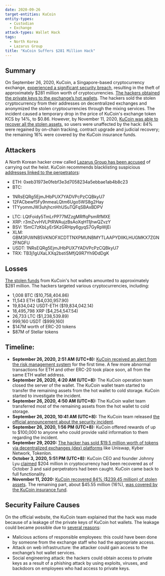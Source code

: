 ```yaml
---
date: 2020-09-26
target-entities: KuCoin
entity-types:
  - Custodian
  - Exchange
attack-types: Wallet Hack
tags:
  - North Korea
  - Lazarus Group
title: "KuCoin Suffers $281 Million Hack"
---
```


## Summary

On September 26, 2020, KuCoin, a Singapore-based cryptocurrency exchange, [experienced a significant security breach](https://www.kucoin.com/ru/news/en-kucoin-security-incident-update), resulting in the theft of approximately $281 million worth of cryptocurrencies. [The hackers obtained the private keys to the exchange’s hot wallets](https://www.coindesk.com/markets/2020/09/26/over-280m-drained-in-kucoin-crypto-exchange-hack/). The hackers sold the stolen cryptocurrency from their addresses on decentralized exchanges and anonymized the stolen cryptocurrencies through the mixing services. The incident caused a temporary drop in the price of KuCoin's exchange token KCS by 14%, to $0.86. However, by November 11, 2020, [KuCoin was able to recover all the stolen assets](https://cointelegraph.com/news/kucoin-ceo-says-insurance-covered-16-of-losses-from-285m-hack-in-2020), so users were unaffected by the hack: 84% were regained by on-chain tracking, contract upgrade and judicial recovery; the remaining 16% were covered by the KuCoin insurance funds.

## Attackers

A North Korean hacker crew called [Lazarus Group has been accused](https://www.forbes.com/sites/thomasbrewster/2021/02/09/north-korean-hackers-accused-of-biggest-cryptocurrency-theft-of-2020-their-heists-are-now-worth-175-billion/?sh=754242db5b0b) of carrying out the heist. KuCoin recommends blacklisting suspicious [addresses linked to the perpetrators](https://www.kucoin.com/ru/news/en-the-latest-updates-about-the-kucoin-security-incident):

- ETH: 0xeb31973e0febf3e3d7058234a5ebbae1ab4b8c23
- BTC:

* 1NRsEQRg5EjmJHbPUX7YADVPcPzCQBkyU7
* 12FACbewf5Fy9nmeaLQtm6Ugo5WS8g2Hay
* 1TYyommJW3uhjhcnHhUSuTQFqSBAxBDPV

- LTC: LQtFoidy5TmLrPP77MZzgMRffqPsmRfMXE
- XRP: r3mZvvHVLPtRWAujzBsAoXqH11jhwQZvzY
- BSV: 15mC7zKbLyErSKzGRHpy6gyqS7GyRpWjEi
- XLM: GBM3PJWNB5VKNOFXCDTTNXPMUNBMYTLAAPYDIIKLHUGMKX7ZGN2FNGFU
- USDT: 1NRsEQRg5EjmJHbPUX7YADVPcPzCQBkyU7
- TRX: TB3j1gUXaLXXq2bstiSMfjQ9R7Yh9DdDgK

## Losses

[The stolen funds](https://blog.chainalysis.com/reports/kucoin-hack-2020-defi-uniswap/) from KuCoin's hot wallets amounted to approximately $281 million. The hackers targeted various cryptocurrencies, including:

- 1,008 BTC ($10,758,404.86)
- 11,543 ETH ($4,030,957.90)
- 19,834,042 USDT-ETH ($19,834,042.14)
- 18,495,798 XRP ($4,254,547.54)
- 26,733 LTC ($1,238,539.89)
- 999,160 USDT ($999,160)
- $147M worth of ERC-20 tokens
- $87M of Stellar tokens

## Timeline:

- **September 26, 2020, 2:51 AM (UTC+8):** [KuCoin received an alert from the risk management system](https://www.kucoin.com/ru/news/en-kucoin-ceo-livestream-recap-latest-updates-about-security-incident) for the first time. A few more abnormal transactions for ETH and other ERC-20 took place soon, all from the same ETH wallet address.
- **September 26, 2020, 4:20 AM (UTC+8):** The KuCoin operation team closed the server of the wallet. The KuCoin wallet team started to transfer the remaining assets from the hot wallet to cold storage. KuCoin started to investigate the incident.
- **September 26, 2020, 4:50 AM (UTC+8):** The KuCoin wallet team transferred most of the remaining assets from the hot wallet to cold storage.
- **September 26, 2020, 10:41 AM (UTC+8):** The KuCoin team released [the official announcement about the security incident](https://www.kucoin.com/ru/news/en-kucoin-security-incident-update).
- **September 26, 2020, 1:56 PM (UTC+8):** KuCoin offered rewards of up to $100,000 to anyone who could provide valid information to them regarding the incident.
- **September 29, 2020:** [The hacker has sold $19.5 million worth of tokens via decentralized exchanges (dex) platforms](https://www.elliptic.co/blog/kucoin-thief-sells-out-millions-in-crypto-tokens-on-decentralized-exchanges) like Uniswap, Kyber Network, Tokenlon.
- **October 3, 2020, 5:51 PM (UTC+8):** KuCoin CEO and founder Johnny Lyu [claimed](https://twitter.com/lyu_johnny/status/1312359615091277824) $204 million in cryptocurrency had been recovered as of October 3 and said perpetrators had been caught. KuCoin came back to full functionality.
- **November 11, 2020:** [KuCoin recovered 84% ($239.45 million) of stolen assets](https://cointelegraph.com/news/kucoin-recovered-84-of-stolen-crypto-after-280m-hack-says-co-founder). The remaining part, about $45.55 million (16%), [was covered by the KuCoin insurance fund](https://www.kucoin.com/ru/news/en-a-letter-from-kucoin-ceo-2020-2021-and-beyond).

## Security Failure Causes

On the official website, the KuCoin team explained that the hack was made because of a leakage of the private keys of KuCoin hot wallets. The leakage could became possible due to [several reasons](https://hacken.io/insights/kucoin-september-2020-hack-hacken-research/):

- Malicious actions of responsible employees: this could have been done by someone from the exchange staff who had the appropriate access.
- Attack on web infrastructure: the attacker could gain access to the exchange’s hot wallet services.
- Social engineering attack: the hackers could obtain access to private keys as a result of a phishing attack by using exploits, viruses, and backdoors on employees who had access to private keys.
